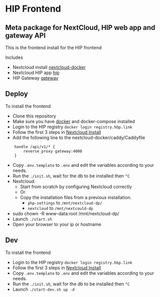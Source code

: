 # HIP Frontend
## Meta package for NextCloud, HIP web app and gateway API
This is the frontend install for the HIP frontend

Includes 
- Nextcloud install [nextcloud-docker](https://github.com/HIP-infrastructure/nextcloud-docker)
- Nextcloud HIP app [hip](https://github.com/HIP-infrastructure/hip)
- HIP Gateway [gateway](https://github.com/HIP-infrastructure/gateway)
## Deploy
To install the frontend
- Clone this repository
- Make sure you have [docker](https://www.digitalocean.com/community/tutorials/how-to-install-and-use-docker-on-ubuntu-20-04) and docker-compose installed
- Login to the HIP registry `docker login registry.hbp.link`
- Follow the first 3 steps in [Nextcloud Install](./nextcloud-docker/README.md)
- Add the following line to the nextcloud-docker/caddy/Caddyfile 
```
    handle /api/v1/* {
        reverse_proxy gateway:4000
    }
```
- Copy `.env.template` to `.env` and edit the variables according to your needs.
- Run the `./init.sh`, wait for the db to be installed then `^C`
- Nextcloud:
    - Start from scratch by configuring Nextcloud correctly 
    - Or
    - Copy the installation files from a previous installation. 
      - `php-settings` to `/mnt/nextcloud-dp/`
      - `nextcloud` to `/mnt/nextcould-dp`
- sudo chown -R www-data:root /mnt/nextcloud-dp/
- Launch `./start.sh`
- Open your browser to your ip or hostname

## Dev
To install the frontend
- Login to the HIP registry `docker login registry.hbp.link`
- Follow the first 3 steps in [Nextcloud Install](./nextcloud-docker/README.md)
- Copy `.env.template` to `.env` and edit the variables according to your needs.
- Run the `./init.sh`, wait for the db to be installed then `^C`
- Launch `./start-dev.sh up -d`
